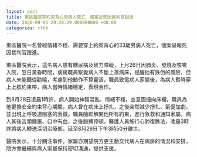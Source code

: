 ```yaml
---
layout: post
title: 東區醫院穿約束背心男病人死亡　個案呈死因裁判官跟進
date: 2020-09-05 20:29:29.000000000 +08:00
categories: rthk
---
```


東區醫院一名曾經情緒不穩、需要穿上約束背心的33歲男病人死亡，個案呈報死因裁判官跟進。

東區醫院表示，這名病人患有糖尿病及智力障礙，上月26日因肺炎、發燒及咳嗽入院，翌日黃昏時間，病房職員察覺病人不斷上落病床，提醒他有跌倒的風險，但病人未能聽從勸喻，考慮到他動作不算靈活，職員致電病人家屬後，為病人暫時穿上上肢約束帶，病人當時情緒穩定，表現合作。

到8月28日凌晨1時許，病人開始神智混亂、情緒不穩，並意圖撞向床欄，職員為他更換安全約束背心期間，病人曾在病床上掙扎，之後突然減少掙扎、氣促加劇，並出現上呼吸道阻塞的表徵。職員隨即解開他所有約束，進行急救和通知家屬。病人其後舌頭腫脹、口中有血，之後脈搏停頓，醫護人員施行心肺復甦法，凌晨3時許將病人轉送深切治療部，延至8月29日下午3時50分離世。

醫院表示，十分關注事件，家屬亦期望院方更主動交代病人在病房的情況和安排，院方會繼續與病人家屬保持密切溝通，提供支援。
